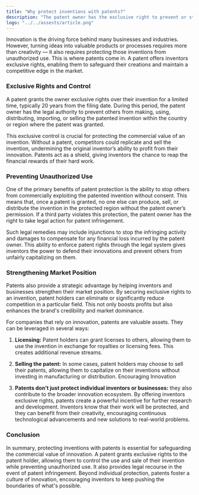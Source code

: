 ```yaml
---
title: "Why protect inventions with patents?"
description: "The patent owner has the exclusive right to prevent or stop others from commercially exploiting the patented invention for a limited period within the country or region in which the patent was granted. In other words, patent protection means that the invention cannot be commercially made, used, distributed, imported or sold by others without the patent owner's consent. If such acts are carried out by third parties without such consent, the patent owner can go to court to seek remedies for patent infringement."
logo: "../../assests/article.png"
---
```


Innovation is the driving force behind many businesses and industries. However, turning ideas into valuable products or processes requires more than creativity — it also requires protecting those inventions from unauthorized use. This is where patents come in. A patent offers inventors exclusive rights, enabling them to safeguard their creations and maintain a competitive edge in the market.

### Exclusive Rights and Control

A patent grants the owner exclusive rights over their invention for a limited time, typically 20 years from the filing date. During this period, the patent owner has the legal authority to prevent others from making, using, distributing, importing, or selling the patented invention within the country or region where the patent was granted.

This exclusive control is crucial for protecting the commercial value of an invention. Without a patent, competitors could replicate and sell the invention, undermining the original inventor’s ability to profit from their innovation. Patents act as a shield, giving inventors the chance to reap the financial rewards of their hard work.

### Preventing Unauthorized Use

One of the primary benefits of patent protection is the ability to stop others from commercially exploiting the patented invention without consent. This means that, once a patent is granted, no one else can produce, sell, or distribute the invention in the protected region without the patent owner’s permission. If a third party violates this protection, the patent owner has the right to take legal action for patent infringement.

Such legal remedies may include injunctions to stop the infringing activity and damages to compensate for any financial loss incurred by the patent owner. This ability to enforce patent rights through the legal system gives inventors the power to defend their innovations and prevent others from unfairly capitalizing on them.

### Strengthening Market Position

Patents also provide a strategic advantage by helping inventors and businesses strengthen their market position. By securing exclusive rights to an invention, patent holders can eliminate or significantly reduce competition in a particular field. This not only boosts profits but also enhances the brand's credibility and market dominance.

For companies that rely on innovation, patents are valuable assets. They can be leveraged in several ways:

1. **Licensing:** Patent holders can grant licenses to others, allowing them to use the invention in exchange for royalties or licensing fees. This creates additional revenue streams.

2. **Selling the patent:** In some cases, patent holders may choose to sell their patents, allowing them to capitalize on their inventions without investing in manufacturing or distribution.
Encouraging Innovation

3. **Patents don't just protect individual inventors or businesses:** they also contribute to the broader innovation ecosystem. By offering inventors exclusive rights, patents create a powerful incentive for further research and development. Inventors know that their work will be protected, and they can benefit from their creativity, encouraging continuous technological advancements and new solutions to real-world problems.

### Conclusion

In summary, protecting inventions with patents is essential for safeguarding the commercial value of innovation. A patent grants exclusive rights to the patent holder, allowing them to control the use and sale of their invention while preventing unauthorized use. It also provides legal recourse in the event of patent infringement. Beyond individual protection, patents foster a culture of innovation, encouraging inventors to keep pushing the boundaries of what's possible.